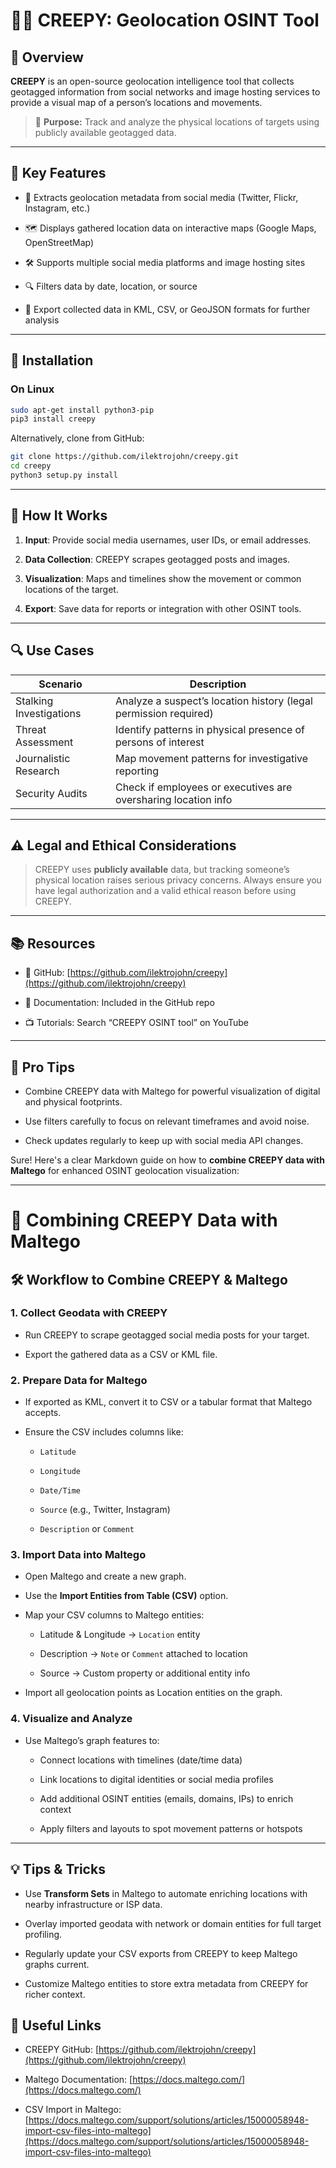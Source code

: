 # 🕵️‍♂️ CREEPY: Geolocation OSINT Tool

## 📌 Overview

**CREEPY** is an open-source geolocation intelligence tool that collects geotagged information from social networks and image hosting services to provide a visual map of a person’s locations and movements.

> 🎯 **Purpose:** Track and analyze the physical locations of targets using publicly available geotagged data.

---

## 🔑 Key Features

- 📍 Extracts geolocation metadata from social media (Twitter, Flickr, Instagram, etc.)
    
- 🗺️ Displays gathered location data on interactive maps (Google Maps, OpenStreetMap)
    
- 🛠️ Supports multiple social media platforms and image hosting sites
    
- 🔍 Filters data by date, location, or source
    
- 🚀 Export collected data in KML, CSV, or GeoJSON formats for further analysis
    

---

## 🚀 Installation

### On Linux

```bash
sudo apt-get install python3-pip
pip3 install creepy
```

Alternatively, clone from GitHub:

```bash
git clone https://github.com/ilektrojohn/creepy.git
cd creepy
python3 setup.py install
```

---

## 🧭 How It Works

1. **Input**: Provide social media usernames, user IDs, or email addresses.
    
2. **Data Collection**: CREEPY scrapes geotagged posts and images.
    
3. **Visualization**: Maps and timelines show the movement or common locations of the target.
    
4. **Export**: Save data for reports or integration with other OSINT tools.
    

---

## 🔍 Use Cases

|Scenario|Description|
|---|---|
|Stalking Investigations|Analyze a suspect’s location history (legal permission required)|
|Threat Assessment|Identify patterns in physical presence of persons of interest|
|Journalistic Research|Map movement patterns for investigative reporting|
|Security Audits|Check if employees or executives are oversharing location info|

---

## ⚠️ Legal and Ethical Considerations

> CREEPY uses **publicly available** data, but tracking someone’s physical location raises serious privacy concerns. Always ensure you have legal authorization and a valid ethical reason before using CREEPY.

---

## 📚 Resources

- 🔗 GitHub: [https://github.com/ilektrojohn/creepy](https://github.com/ilektrojohn/creepy)
    
- 📘 Documentation: Included in the GitHub repo
    
- 📺 Tutorials: Search “CREEPY OSINT tool” on YouTube
    

---

## 🧠 Pro Tips

- Combine CREEPY data with Maltego for powerful visualization of digital and physical footprints.
    
- Use filters carefully to focus on relevant timeframes and avoid noise.
    
- Check updates regularly to keep up with social media API changes.

Sure! Here's a clear Markdown guide on how to **combine CREEPY data with Maltego** for enhanced OSINT geolocation visualization:

---

# 🔗 Combining CREEPY Data with Maltego

## 🛠️ Workflow to Combine CREEPY & Maltego

### 1. Collect Geodata with CREEPY

- Run CREEPY to scrape geotagged social media posts for your target.
    
- Export the gathered data as a CSV or KML file.
    

### 2. Prepare Data for Maltego

- If exported as KML, convert it to CSV or a tabular format that Maltego accepts.
    
- Ensure the CSV includes columns like:
    
    - `Latitude`
        
    - `Longitude`
        
    - `Date/Time`
        
    - `Source` (e.g., Twitter, Instagram)
        
    - `Description` or `Comment`
        

### 3. Import Data into Maltego

- Open Maltego and create a new graph.
    
- Use the **Import Entities from Table (CSV)** option.
    
- Map your CSV columns to Maltego entities:
    
    - Latitude & Longitude → `Location` entity
        
    - Description → `Note` or `Comment` attached to location
        
    - Source → Custom property or additional entity info
        
- Import all geolocation points as Location entities on the graph.
    

### 4. Visualize and Analyze

- Use Maltego’s graph features to:
    
    - Connect locations with timelines (date/time data)
        
    - Link locations to digital identities or social media profiles
        
    - Add additional OSINT entities (emails, domains, IPs) to enrich context
        
    - Apply filters and layouts to spot movement patterns or hotspots
        

---

## 💡 Tips & Tricks

- Use **Transform Sets** in Maltego to automate enriching locations with nearby infrastructure or ISP data.
    
- Overlay imported geodata with network or domain entities for full target profiling.
    
- Regularly update your CSV exports from CREEPY to keep Maltego graphs current.
    
- Customize Maltego entities to store extra metadata from CREEPY for richer context.
    
## 🔗 Useful Links

- CREEPY GitHub: [https://github.com/ilektrojohn/creepy](https://github.com/ilektrojohn/creepy)
    
- Maltego Documentation: [https://docs.maltego.com/](https://docs.maltego.com/)
    
- CSV Import in Maltego: [https://docs.maltego.com/support/solutions/articles/15000058948-import-csv-files-into-maltego](https://docs.maltego.com/support/solutions/articles/15000058948-import-csv-files-into-maltego)

